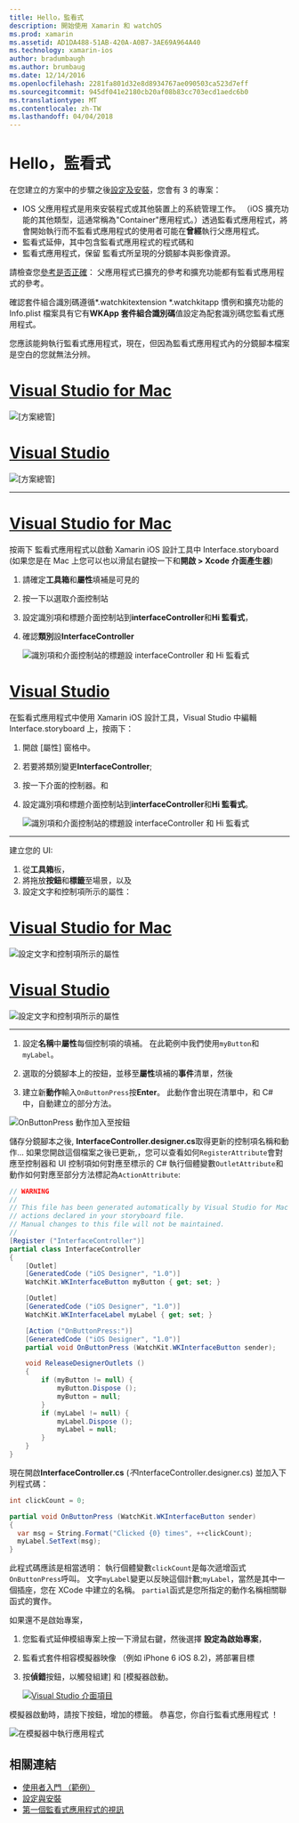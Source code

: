 ```yaml
---
title: Hello，監看式
description: 開始使用 Xamarin 和 watchOS
ms.prod: xamarin
ms.assetid: AD1DA488-51AB-420A-A0B7-3AE69A964A40
ms.technology: xamarin-ios
author: bradumbaugh
ms.author: brumbaug
ms.date: 12/14/2016
ms.openlocfilehash: 2281fa801d32e8d8934767ae090503ca523d7eff
ms.sourcegitcommit: 945df041e2180cb20af08b83cc703ecd1aedc6b0
ms.translationtype: MT
ms.contentlocale: zh-TW
ms.lasthandoff: 04/04/2018
---
```

# <a name="hello-watch"></a>Hello，監看式

在您建立的方案中的步驟之後[設定及安裝](~/ios/watchos/get-started/installation.md)，您會有 3 的專案：

- IOS 父應用程式是用來安裝程式或其他裝置上的系統管理工作。 （iOS 擴充功能的其他類型，這通常稱為"Container"應用程式。）透過監看式應用程式，將會開始執行而不監看式應用程式的使用者可能在**曾經**執行父應用程式。
- 監看式延伸，其中包含監看式應用程式的程式碼和
- 監看式應用程式，保留 監看式所呈現的分鏡腳本與影像資源。

請檢查您[參考是否正確](~/ios/watchos/get-started/project-references.md)： 父應用程式已擴充的參考和擴充功能都有監看式應用程式的參考。

確認套件組合識別碼遵循\*.watchkitextension \*.watchkitapp 慣例和擴充功能的 Info.plist 檔案具有它有**WKApp 套件組合識別碼**值設定為配套識別碼您監看式應用程式。

您應該能夠執行監看式應用程式，現在，但因為監看式應用程式內的分鏡腳本檔案是空白的您就無法分辨。

# <a name="visual-studio-for-mactabvsmac"></a>[Visual Studio for Mac](#tab/vsmac)

![](hello-watch-images/projectstructure.png "[方案總管]")

# <a name="visual-studiotabvswin"></a>[Visual Studio](#tab/vswin)

![](hello-watch-images/vs-projectstructure.png "[方案總管]")

-----

# <a name="visual-studio-for-mactabvsmac"></a>[Visual Studio for Mac](#tab/vsmac)
    
按兩下 監看式應用程式以啟動 Xamarin iOS 設計工具中 Interface.storyboard (如果您是在 Mac 上您可以也以滑鼠右鍵按一下和**開啟 > Xcode 介面產生器**)


1.  請確定**工具箱**和**屬性**填補是可見的
1.  按一下以選取介面控制站
1.  設定識別項和標題介面控制站到**interfaceController**和**Hi 監看式**，
1.  確認**類別**設**InterfaceController**

    ![](hello-watch-images/interfacecontrollerattributes.png "識別項和介面控制站的標題設 interfaceController 和 Hi 監看式")

# <a name="visual-studiotabvswin"></a>[Visual Studio](#tab/vswin)

在監看式應用程式中使用 Xamarin iOS 設計工具，Visual Studio 中編輯 Interface.storyboard 上，按兩下：

1.  開啟 [屬性] 窗格中。
1.  若要將類別變更**InterfaceController**;
1.  按一下介面的控制器。和
1.  設定識別項和標題介面控制站到**interfaceController**和**Hi 監看式**。

    ![](hello-watch-images/vs-interfacecontrollerattributes.png "識別項和介面控制站的標題設 interfaceController 和 Hi 監看式")

-----


建立您的 UI:

1. 從**工具箱**板，
1. 將拖放**按鈕**和**標籤**至場景，以及
1. 設定文字和控制項所示的屬性：

# <a name="visual-studio-for-mactabvsmac"></a>[Visual Studio for Mac](#tab/vsmac)

![](hello-watch-images/draganddrop.png "設定文字和控制項所示的屬性")

# <a name="visual-studiotabvswin"></a>[Visual Studio](#tab/vswin)

![](hello-watch-images/vs-draganddrop.png "設定文字和控制項所示的屬性")

-----

1. 設定**名稱**中**屬性**每個控制項的填補。 在此範例中我們使用`myButton`和`myLabel`。

1. 選取的分鏡腳本上的按鈕，並移至**屬性**填補的**事件**清單，然後

1. 建立新**動作**輸入`OnButtonPress`按**Enter**。
  此動作會出現在清單中，和 C# 中，自動建立的部分方法。

![](hello-watch-images/buttonaction.png "OnButtonPress 動作加入至按鈕")

儲存分鏡腳本之後, **InterfaceController.designer.cs**取得更新的控制項名稱和動作... 如果您開啟這個檔案之後已更新,，您可以查看如何`RegisterAttribute`會對應至控制器和 UI 控制項如何對應至標示的 C# 執行個體變數`OutletAttribute`和動作如何對應至部分方法標記為`ActionAttribute`:

```csharp
// WARNING
//
// This file has been generated automatically by Visual Studio for Mac from the outlets and
// actions declared in your storyboard file.
// Manual changes to this file will not be maintained.
//
[Register ("InterfaceController")]
partial class InterfaceController
{
    [Outlet]
    [GeneratedCode ("iOS Designer", "1.0")]
    WatchKit.WKInterfaceButton myButton { get; set; }

    [Outlet]
    [GeneratedCode ("iOS Designer", "1.0")]
    WatchKit.WKInterfaceLabel myLabel { get; set; }

    [Action ("OnButtonPress:")]
    [GeneratedCode ("iOS Designer", "1.0")]
    partial void OnButtonPress (WatchKit.WKInterfaceButton sender);

    void ReleaseDesignerOutlets ()
    {
        if (myButton != null) {
            myButton.Dispose ();
            myButton = null;
        }
        if (myLabel != null) {
            myLabel.Dispose ();
            myLabel = null;
        }
    }
}
```

現在開啟**InterfaceController.cs** (*不*InterfaceController.designer.cs) 並加入下列程式碼：

```csharp
int clickCount = 0;

partial void OnButtonPress (WatchKit.WKInterfaceButton sender)
{
  var msg = String.Format("Clicked {0} times", ++clickCount);
  myLabel.SetText(msg);
}

```

此程式碼應該是相當透明： 執行個體變數`clickCount`是每次遞增函式`OnButtonPress`呼叫。 文字`myLabel`變更以反映這個計數;`myLabel`，當然是其中一個插座，您在 XCode 中建立的名稱。 `partial`函式是您所指定的動作名稱相關聯函式的實作。

如果還不是啟始專案，

1. 您監看式延伸模組專案上按一下滑鼠右鍵，然後選擇 **設定為啟始專案**，

1. 監看式套件相容模擬器映像 （例如 iPhone 6 iOS 8.2)，將部署目標

1. 按**偵錯**按鈕，以觸發組建] 和 [模擬器啟動。

    [![](hello-watch-images/readytodebug-sml.png "Visual Studio 介面項目")](hello-watch-images/readytodebug.png#lightbox)

模擬器啟動時，請按下按鈕，增加的標籤。
恭喜您，你自行監看式應用程式 ！

![](hello-watch-images/running.png "在模擬器中執行應用程式")


## <a name="related-links"></a>相關連結

- [使用者入門 （範例）](https://developer.xamarin.com/samples/monotouch/WatchKit/GettingStarted/)
- [設定與安裝](~/ios/watchos/get-started/installation.md)
- [第一個監看式應用程式的視訊](http://blog.xamarin.com/your-first-watch-kit-app/)
